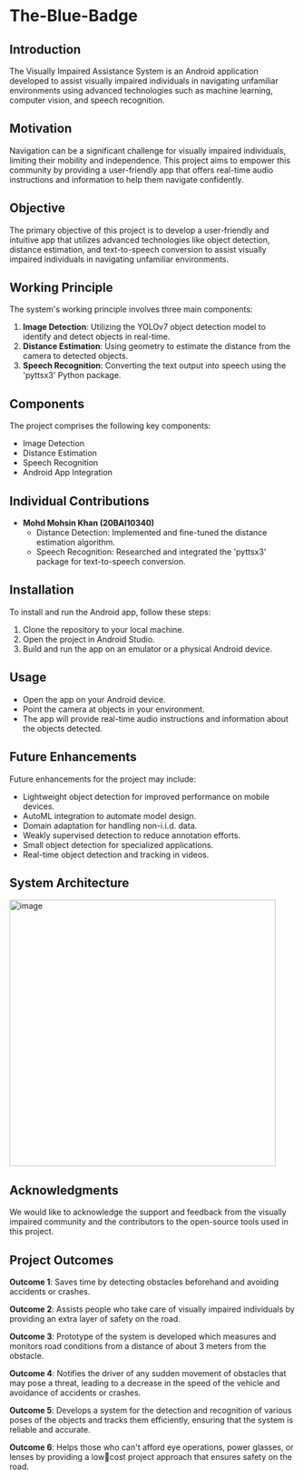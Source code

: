# The-Blue-Badge


## Introduction

The Visually Impaired Assistance System is an Android application developed to assist visually impaired individuals in navigating unfamiliar environments using advanced technologies such as machine learning, computer vision, and speech recognition.

## Motivation

Navigation can be a significant challenge for visually impaired individuals, limiting their mobility and independence. This project aims to empower this community by providing a user-friendly app that offers real-time audio instructions and information to help them navigate confidently.

## Objective

The primary objective of this project is to develop a user-friendly and intuitive app that utilizes advanced technologies like object detection, distance estimation, and text-to-speech conversion to assist visually impaired individuals in navigating unfamiliar environments.

## Working Principle

The system's working principle involves three main components:
1. **Image Detection**: Utilizing the YOLOv7 object detection model to identify and detect objects in real-time.
2. **Distance Estimation**: Using geometry to estimate the distance from the camera to detected objects.
3. **Speech Recognition**: Converting the text output into speech using the 'pyttsx3' Python package.

## Components

The project comprises the following key components:
- Image Detection
- Distance Estimation
- Speech Recognition
- Android App Integration

## Individual Contributions

- **Mohd Mohsin Khan (20BAI10340)**
    - Distance Detection: Implemented and fine-tuned the distance estimation algorithm.
    - Speech Recognition: Researched and integrated the 'pyttsx3' package for text-to-speech conversion.

## Installation

To install and run the Android app, follow these steps:
1. Clone the repository to your local machine.
2. Open the project in Android Studio.
3. Build and run the app on an emulator or a physical Android device.

## Usage

- Open the app on your Android device.
- Point the camera at objects in your environment.
- The app will provide real-time audio instructions and information about the objects detected.

## Future Enhancements

Future enhancements for the project may include:
- Lightweight object detection for improved performance on mobile devices.
- AutoML integration to automate model design.
- Domain adaptation for handling non-i.i.d. data.
- Weakly supervised detection to reduce annotation efforts.
- Small object detection for specialized applications.
- Real-time object detection and tracking in videos.

## System Architecture 

<img width="469" alt="image" src="https://github.com/mohdmohsin0403/The-Blue-Badge/assets/78999231/fdd7a2f6-c5a3-46ab-938c-f918d16354e1">


## Acknowledgments

We would like to acknowledge the support and feedback from the visually impaired community and the contributors to the open-source tools used in this project.

## Project Outcomes

**Outcome 1**: Saves time by detecting obstacles beforehand and avoiding accidents or crashes.

**Outcome 2**: Assists people who take care of visually impaired individuals by providing an extra layer 
of safety on the road.

**Outcome 3**: Prototype of the system is developed which measures and monitors road conditions from 
a distance of about 3 meters from the obstacle.

**Outcome 4**: Notifies the driver of any sudden movement of obstacles that may pose a threat, leading 
to a decrease in the speed of the vehicle and avoidance of accidents or crashes.

**Outcome 5**: Develops a system for the detection and recognition of various poses of the objects and 
tracks them efficiently, ensuring that the system is reliable and accurate.

**Outcome 6**: Helps those who can't afford eye operations, power glasses, or lenses by providing a lowcost project approach that ensures safety on the road.

